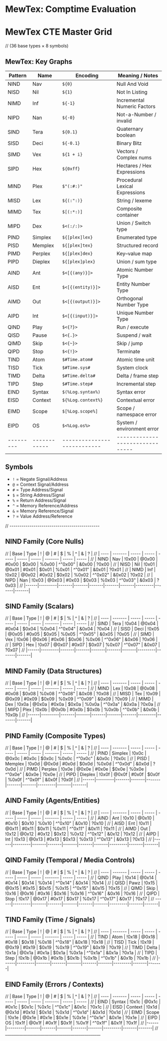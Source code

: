 # MewTex: Comptime Evaluation 

# MewTex CTE Master Grid
// (36 base types × 8 symbols)

## MewTex: Key Graphs

| Pattern | Name       | Encoding                  | Meaning / Notes               |
|---------|------------|---------------------------|-------------------------------|
| NIND    | Nav        | `${0}`                    | Null And Void                 |
| NISD    | Nil        | `${1}`                    | Not In Listing                |
| NIMD    | Inf        | `${-1}`                   | Incremental Numeric Factors   |
| NIPD    | Nan        | `${-0}`                   | Not-a-Number / invalid        |
| SIND    | Tera       | `${0.1}`                  | Quaternary boolean            |
| SISD    | Deci       | `${-0.1}`                 | Binary Bitz                   |
| SIMD    | Vex        | `${1 + i}`                | Vectors / Complex nums        |
| SIPD    | Hex        | `${0xff}`                 | Hectares / Hex Expressions    |
| MIND    | Plex       | `$"(:#:)"`                | Procedural Lexical Expressions|
| MISD    | Lex        | `${(:":)}`                | String / lexeme               |
| MIMD    | Tex        | `$[(:*:)]`                | Composite container           |
| MIPD    | Dex        | `$<(:/:)>`                | Union / Switch type           |
| PIND    | Simplex    | `${[plex]lex}`            | Enumerated type               |
| PISD    | Memplex    | `${[plex]tex}`            | Structured record             |
| PIMD    | Perplex    | `${[plex]dex}`            | Key–value map                 |
| PIPD    | Dieplex    | `${[plex]plex}`           | Union / sum type              |
| AIND    | Ant        | `$<[{(any)}]>`            | Atomic Number Type            |
| AISD    | Ent        | `$<[{(entity)}]>`         | Entity Number Type            |
| AIMD    | Out        | `$<[{(output)}]>`         | Orthogonal Number Type        |
| AIPD    | Int        | `$<[{(input)}]>`          | Unique Number Type            |
| QIND    | Play       | `$<{?}>`                  | Run / execute                 |
| QISD    | Pause      | `$<{.}>`                  | Suspend / wait                |
| QIMD    | Skip       | `$<{~}>`                  | Skip / jump                   |
| QIPD    | Stop       | `$<{!}>`                  | Terminate                     |
| TIND    | Atom       | `$#Time.atom#`            | Atomic time unit              |
| TISD    | Tick       | `$#Time.sys#`             | System clock                  |
| TIMD    | Delta      | `$#Time.delta#`           | Delta / frame step            |
| TIPD    | Step       | `$#Time.step#`            | Incremental step              |
| EIND    | Syntax     | `$(%Log.syntax%)`         | Syntax error                  |
| EISD    | Context    | `${%Log.context%}`        | Contextual error              |
| EIMD    | Scope      | `$[%Log.scope%]`          | Scope / namespace error       |
| EIPD    | OS         | `$<%Log.os%>`             | System / environment error    |
|---------|------------|---------------------------|-------------------------------|

## Symbols
- `!` = Negate Signal/Address
- `@` = Context Signal/Address
- `#` = Type Address/Signal
- `$` = String Address/Signal
- `%` = Return Address/Signal
- `^` = Memory Reference/Address  
- `&` = Memory Reference/Signal  
- `?` = Value Address/Reference

// ---------------------------------------------

## NIND Family (Core Nulls)
// | Base | Type    | !     | @     | #     | $     | %     | ^       | &     | ?     |
// | ---- | ------- | ----- | ----- | ----- | ----- | ----- | ------- | ----- | ----- |
// | NIND | Nav     | !0x00 | @0x00 | #0x00 | $0x00 | %0x00 | ^"0x00" | &0x00 | ?0x00 |
// | NISD | Nil     | !0x01 | @0x01 | #0x01 | $0x01 | %0x01 | ^"0x01" | &0x01 | ?0x01 |
// | NIMD | Inf     | !0x02 | @0x02 | #0x02 | $0x02 | %0x02 | ^"0x02" | &0x02 | ?0x02 |
// | NIPD | Nan     | !0x03 | @0x03 | #0x03 | $0x03 | %0x03 | ^"0x03" | &0x03 | ?0x03 |
// |------|---------|-------|-------|-------|-------|-------|---------|-------|-------|

## SIND Family (Scalars)
// | Base | Type    | !     | @     | #     | $     | %     | ^       | &     | ?     |
// | ---- | ------- | ----- | ----- | ----- | ----- | ----- | ------- | ----- | ----- |
// | SIND | Tera    | !0x04 | @0x04 | #0x04 | $0x04 | %0x04 | ^"0x04" | &0x04 | ?0x04 |
// | SISD | Deci    | !0x05 | @0x05 | #0x05 | $0x05 | %0x05 | ^"0x05" | &0x05 | ?0x05 |
// | SIMD | Vex     | !0x06 | @0x06 | #0x06 | $0x06 | %0x06 | ^"0x06" | &0x06 | ?0x06 |
// | SIPD | Hex     | !0x07 | @0x07 | #0x07 | $0x07 | %0x07 | ^"0x07" | &0x07 | ?0x07 |
// |------|---------|-------|-------|-------|-------|-------|---------|-------|-------|

## MIND Family (Data Structures)
// | Base | Type    | !     | @     | #     | $     | %     | ^       | &     | ?     |
// | ---- | ------- | ----- | ----- | ----- | ----- | ----- | ------- | ----- | ----- |
// | MIND | Lex     | !0x08 | @0x08 | #0x08 | $0x08 | %0x08 | ^"0x08" | &0x08 | ?0x08 |
// | MISD | Tex     | !0x09 | @0x09 | #0x09 | $0x09 | %0x09 | ^"0x09" | &0x09 | ?0x09 |
// | MIMD | Dex     | !0x0a | @0x0a | #0x0a | $0x0a | %0x0a | ^"0x0a" | &0x0a | ?0x0a |
// | MIPD | Plex    | !0x0b | @0x0b | #0x0b | $0x0b | %0x0b | ^"0x0b" | &0x0b | ?0x0b |
// |------|---------|-------|-------|-------|-------|-------|---------|-------|-------|

## PIND Family (Composite Types)
// | Base | Type    | !     | @     | #     | $     | %     | ^       | &     | ?     |
// | ---- | ------- | ----- | ----- | ----- | ----- | ----- | ------- | ----- | ----- |
// | PIND | Simplex | !0x0c | @0x0c | #0x0c | $0x0c | %0x0c | ^"0x0c" | &0x0c | ?0x0c |
// | PISD | Memplex | !0x0d | @0x0d | #0x0d | $0x0d | %0x0d | ^"0x0d" | &0x0d | ?0x0d |
// | PIMD | Perplex | !0x0e | @0x0e | #0x0e | $0x0e | %0x0e | ^"0x0e" | &0x0e | ?0x0e |
// | PIPD | Dieplex | !0x0f | @0x0f | #0x0f | $0x0f | %0x0f | ^"0x0f" | &0x0f | ?0x0f |
// |------|---------|-------|-------|-------|-------|-------|---------|-------|-------|

## AIND Family (Agents/Entities)
// | Base | Type    | !     | @     | #     | $     | %     | ^       | &     | ?     |
// | ---- | ------- | ----- | ----- | ----- | ----- | ----- | ------- | ----- | ----- |
// | AIND | Ant     | !0x10 | @0x10 | #0x10 | $0x10 | %0x10 | ^"0x10" | &0x10 | ?0x10 |
// | AISD | Ent     | !0x11 | @0x11 | #0x11 | $0x11 | %0x11 | ^"0x11" | &0x11 | ?0x11 |
// | AIMD | Out     | !0x12 | @0x12 | #0x12 | $0x12 | %0x12 | ^"0x12" | &0x12 | ?0x12 |
// | AIPD | Int     | !0x13 | @0x13 | #0x13 | $0x13 | %0x13 | ^"0x13" | &0x13 | ?0x13 |
// |------|---------|-------|-------|-------|-------|-------|---------|-------|-------|

## QIND Family (Temporal / Media Controls)
// | Base | Type    | !     | @     | #     | $     | %     | ^       | &     | ?     |
// | ---- | ------- | ----- | ----- | ----- | ----- | ----- | ------- | ----- | ----- |
// | QIND | Play    | !0x14 | @0x14 | #0x14 | $0x14 | %0x14 | ^"0x14" | &0x14 | ?0x14 |
// | QISD | Pawz    | !0x15 | @0x15 | #0x15 | $0x15 | %0x15 | ^"0x15" | &0x15 | ?0x15 |
// | QIMD | Skip    | !0x16 | @0x16 | #0x16 | $0x16 | %0x16 | ^"0x16" | &0x16 | ?0x16 |
// | QIPD | Stop    | !0x17 | @0x17 | #0x17 | $0x17 | %0x17 | ^"0x17" | &0x17 | ?0x17 |
// ------|---------|-------|-------|-------|-------|-------|---------|-------|-------|

## TIND Family (Time / Signals)
// | Base | Type    | !     | @     | #     | $     | %     | ^       | &     | ?     |
// | ---- | ------- | ----- | ----- | ----- | ----- | ----- | ------- | ----- | ----- |
// | TIND | Atom    | !0x18 | @0x18 | #0x18 | $0x18 | %0x18 | ^"0x18" | &0x18 | ?0x18 |
// | TISD | Tick    | !0x19 | @0x19 | #0x19 | $0x19 | %0x19 | ^"0x19" | &0x19 | ?0x19 |
// | TIMD | Delta   | !0x1a | @0x1a | #0x1a | $0x1a | %0x1a | ^"0x1a" | &0x1a | ?0x1a |
// | TIPD | Step    | !0x1b | @0x1b | #0x1b | $0x1b | %0x1b | ^"0x1b" | &0x1b | ?0x1b |
// |------|---------|-------|-------|-------|-------|-------|---------|-------|-------|

## EIND Family (Errors / Contexts)
// | Base | Type    | !     | @     | #     | $     | %     | ^       | &     | ?     |
// | ---- | ------- | ----- | ----- | ----- | ----- | ----- | ------- | ----- | ----- |
// | EIND | Syntax  | !0x1c | @0x1c | #0x1c | $0x1c | %0x1c | ^"0x1c" | &0x1c | ?0x1c |
// | EISD | Context | !0x1d | @0x1d | #0x1d | $0x1d | %0x1d | ^"0x1d" | &0x1d | ?0x1d |
// | EIMD | Scope   | !0x1e | @0x1e | #0x1e | $0x1e | %0x1e | ^"0x1e" | &0x1e | ?0x1e |
// | EIPD | OS      | !0x1f | @0x1f | #0x1f | $0x1f | %0x1f | ^"0x1f" | &0x1f | ?0x1f |
// |------|---------|-------|-------|-------|-------|-------|---------|-------|-------|
// ________________________________________________

